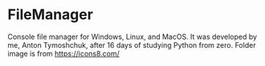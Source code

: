# FileManager
Console file manager for Windows, Linux, and MacOS.
It was developed by me, Anton Tymoshchuk, after 16
days of studying Python from zero.
Folder image is from https://icons8.com/
